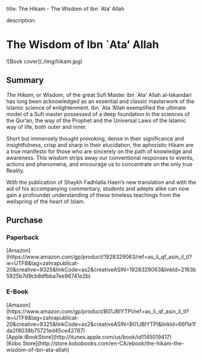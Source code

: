title: The Hikam - The Wisdom of Ibn `Ata’ Allah

description:

# The Wisdom of Ibn `Ata’ Allah

<div markdown="1" class="cover-image">
![Book cover](./img/hikam.jpg)
</div>

## Summary

_The Hikam_, or Wisdom, of the great Sufi Master Ibn \`Ata’ Allah al-Iskandari has long been acknowledged as an essential and classic masterwork of the Islamic science of enlightenment. Ibn `Ata ‘Allah exemplified the ultimate model of a Sufi master possessed of a deep foundation in the sciences of the Qur’an, the way of the Prophet and the Universal Laws of the Islamic way of life, both outer and inner.

Short but immensely thought provoking, dense in their significance and insightfulness, crisp and sharp in their elucidation, the aphoristic Hikam are a true manifesto for those who are sincerely on the path of knowledge and awareness. This wisdom strips away our conventional responses to events, actions and phenomena, and encourage us to concentrate on the only true Reality.

With the publication of Shaykh Fadhlalla Haeri’s new translation and with the aid of his accompanying commentary, students and adepts alike can now gain a profounder understanding of these timeless teachings from the wellspring of the heart of Islam.

## Purchase

### Paperback

<div markdown="3" class="purchase-link">
[Amazon](https://www.amazon.com/gp/product/1928329063/ref=as_li_qf_asin_il_tl?ie=UTF8&tag=zahrapublicat-20&creative=9325&linkCode=as2&creativeASIN=1928329063&linkId=2163b5925b7d9cb8dfbba7ee96741e2b)
</div>

### E-Book

<div markdown="3" class="purchase-link">
[Amazon](https://www.amazon.com/gp/product/B01JBIYTPI/ref=as_li_qf_asin_il_tl?ie=UTF8&tag=zahrapublicat-20&creative=9325&linkCode=as2&creativeASIN=B01JBIYTPI&linkId=66f1e1fda2f8038b75721ed45ce42787)
</div>

<div markdown="3" class="purchase-link">
[Apple iBookStore](http://itunes.apple.com/us/book/id1145019417)
</div>

<div markdown="3" class="purchase-link">
[Kobo Store](http://store.kobobooks.com/en-CA/ebook/the-hikam-the-wisdom-of-ibn-ata-allah)
</div>